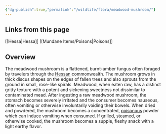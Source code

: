 ```yaml
---
{"dg-publish":true,"permalink":"/wildlife/flora/meadwood-mushroom/"}
---
```


## Links from this page
[[Hessa\|Hessa]]
[[Mundane Items/Poisons\|Poisons]]
## Overview
The meadwood mushroom is a flattened, burnt-amber fungus often foraged by travelers through the [Hessan](Hessa) commonwealth. The mushroom grows in thick discus shapes on the edges of fallen trees and also sprouts from the ground in small, rose-like spirals. Meadwood, when eaten raw, has a distinct gritty texture with a potent and sickening sweetness not dissimilar to contaminated mead. After ingesting a raw meadwood mushroom, the stomach becomes severely irritated and the consumer becomes nauseous, often vomiting or otherwise involuntarily voiding their bowels. When dried and powdered, the mushroom becomes a concentrated, [poisonous](Poisons) powder which can induce vomiting when consumed. If grilled, steamed, or otherwise cooked, the mushroom becomes a supple, fleshy snack with a light earthy flavor.